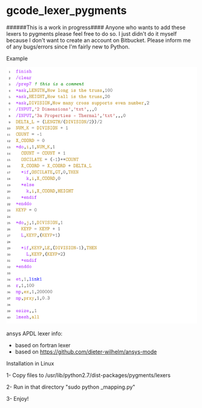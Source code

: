 # gcode_lexer_pygments
######This is a work in progress####
Anyone who wants to add these lexers to pygments please feel free to do so.
I just didn't do it myself because I don't want to create an account on Bitbucket. Please inform me of any bugs/errors since I'm fairly new to Python.

Example

![Screenshot](example_APDL_lexer_LaTeX.png)

ansys APDL lexer info:
- based on fortran lexer
- based on https://github.com/dieter-wilhelm/ansys-mode

Installation in Linux 

 1- Copy files to /usr/lib/python2.7/dist-packages/pygments/lexers

 2- Run in that directory "sudo python _mapping.py"

 3- Enjoy!
